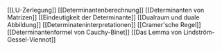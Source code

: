 [[LU-Zerlegung]]
[[Determinantenberechnung]]
[[Determinanten von Matrizen]]
[[Eindeutigkeit der Determinante]]
[[Dualraum und duale Abbildung]]
[[Determinateninterpretationen]]
[[Cramer'sche Regel]]
[[Determinantenformel von Cauchy-Binet]]
[[Das Lemma von Lindström-Gessel-Viennot]]
